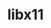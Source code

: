 ---
title: "libx11"
layout: cache
categories: [package, develop-2025-02-02]
meta: {"versions": ["1.8.10"], "compilers": ["gcc@=11.1.0", "gcc@=11.4.0", "gcc@=13.2.0", "oneapi@=2024.2.1"], "oss": ["ubuntu20.04", "ubuntu22.04", "ubuntu24.04"], "platforms": ["linux"], "targets": ["x86_64_v3"], "stacks": ["data-vis-sdk", "e4s", "e4s-oneapi", "e4s-rocm-external", "hep", "ml-linux-x86_64-rocm", "root"], "num_specs": 7, "num_specs_by_stack": {"root": 7, "data-vis-sdk": 1, "hep": 1, "e4s-rocm-external": 1, "e4s": 2, "e4s-oneapi": 2, "ml-linux-x86_64-rocm": 1}}
spec_details: [{"hash": "u6qo5s3fzdj3xcu5b5y3jm4tnx3wg7hn", "compiler": "gcc@=11.1.0", "versions": ["1.8.10"], "os": "ubuntu20.04", "platform": "linux", "target": "x86_64_v3", "variants": ["build_system=autotools"], "stacks": ["root", "data-vis-sdk"], "size": "-", "tarball": "https://binaries.spack.io/develop-2025-02-02/build_cache/linux-ubuntu20.04-x86_64_v3/gcc-11.1.0/libx11-1.8.10/linux-ubuntu20.04-x86_64_v3-gcc-11.1.0-libx11-1.8.10-u6qo5s3fzdj3xcu5b5y3jm4tnx3wg7hn.spack"}, {"hash": "m4if5oenawaiuqz7dndd6o4ex2pe4oxd", "compiler": "gcc@=11.4.0", "versions": ["1.8.10"], "os": "ubuntu22.04", "platform": "linux", "target": "x86_64_v3", "variants": ["build_system=autotools"], "stacks": ["hep", "root"], "size": "-", "tarball": "https://binaries.spack.io/develop-2025-02-02/build_cache/linux-ubuntu22.04-x86_64_v3/gcc-11.4.0/libx11-1.8.10/linux-ubuntu22.04-x86_64_v3-gcc-11.4.0-libx11-1.8.10-m4if5oenawaiuqz7dndd6o4ex2pe4oxd.spack"}, {"hash": "ucrpwrlzz6yzjdrhrzuo2k3ciploqdui", "compiler": "gcc@=11.4.0", "versions": ["1.8.10"], "os": "ubuntu22.04", "platform": "linux", "target": "x86_64_v3", "variants": ["build_system=autotools"], "stacks": ["e4s-rocm-external", "e4s", "root"], "size": "-", "tarball": "https://binaries.spack.io/develop-2025-02-02/build_cache/linux-ubuntu22.04-x86_64_v3/gcc-11.4.0/libx11-1.8.10/linux-ubuntu22.04-x86_64_v3-gcc-11.4.0-libx11-1.8.10-ucrpwrlzz6yzjdrhrzuo2k3ciploqdui.spack"}, {"hash": "23x4bcsidrt6muqsk4y3qw4cxukim5gj", "compiler": "gcc@=11.4.0", "versions": ["1.8.10"], "os": "ubuntu22.04", "platform": "linux", "target": "x86_64_v3", "variants": ["build_system=autotools"], "stacks": ["e4s", "root"], "size": "-", "tarball": "https://binaries.spack.io/develop-2025-02-02/build_cache/linux-ubuntu22.04-x86_64_v3/gcc-11.4.0/libx11-1.8.10/linux-ubuntu22.04-x86_64_v3-gcc-11.4.0-libx11-1.8.10-23x4bcsidrt6muqsk4y3qw4cxukim5gj.spack"}, {"hash": "d4lymp63l2hk3i2oz6g46zhwgbheqfj6", "compiler": "oneapi@=2024.2.1", "versions": ["1.8.10"], "os": "ubuntu22.04", "platform": "linux", "target": "x86_64_v3", "variants": ["build_system=autotools"], "stacks": ["e4s-oneapi", "root"], "size": "-", "tarball": "https://binaries.spack.io/develop-2025-02-02/build_cache/linux-ubuntu22.04-x86_64_v3/oneapi-2024.2.1/libx11-1.8.10/linux-ubuntu22.04-x86_64_v3-oneapi-2024.2.1-libx11-1.8.10-d4lymp63l2hk3i2oz6g46zhwgbheqfj6.spack"}, {"hash": "3zwikbeu5yi2i2jpakip6qeg3gwmntr5", "compiler": "oneapi@=2024.2.1", "versions": ["1.8.10"], "os": "ubuntu22.04", "platform": "linux", "target": "x86_64_v3", "variants": ["build_system=autotools"], "stacks": ["e4s-oneapi", "root"], "size": "-", "tarball": "https://binaries.spack.io/develop-2025-02-02/build_cache/linux-ubuntu22.04-x86_64_v3/oneapi-2024.2.1/libx11-1.8.10/linux-ubuntu22.04-x86_64_v3-oneapi-2024.2.1-libx11-1.8.10-3zwikbeu5yi2i2jpakip6qeg3gwmntr5.spack"}, {"hash": "6ymsnyooakdynigbccdc73tr7kwt7jcr", "compiler": "gcc@=13.2.0", "versions": ["1.8.10"], "os": "ubuntu24.04", "platform": "linux", "target": "x86_64_v3", "variants": ["build_system=autotools"], "stacks": ["ml-linux-x86_64-rocm", "root"], "size": "-", "tarball": "https://binaries.spack.io/develop-2025-02-02/build_cache/linux-ubuntu24.04-x86_64_v3/gcc-13.2.0/libx11-1.8.10/linux-ubuntu24.04-x86_64_v3-gcc-13.2.0-libx11-1.8.10-6ymsnyooakdynigbccdc73tr7kwt7jcr.spack"}]
---